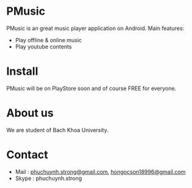# PMusic

PMusic is an great music player application on Android. Main features:
- Play offline & online music
- Play youtube contents

# Install

PMusic will be on PlayStore soon and of course FREE for everyone.

# About us

We are student of Bach Khoa University.

# Contact

- Mail : phuchuynh.strong@gmail.com, hongocson18996@gmail.com
- Skype : phuchuynh.strong


